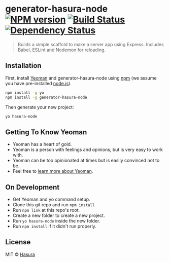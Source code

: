 # generator-hasura-node [![NPM version][npm-image]][npm-url] [![Build Status][travis-image]][travis-url] [![Dependency Status][daviddm-image]][daviddm-url]

> Builds a simple scaffold to make a server app using Express. Includes Babel, ESLint and Nodemon for reloading.

## Installation

First, install [Yeoman](http://yeoman.io) and generator-hasura-node using [npm](https://www.npmjs.com/) (we assume you have pre-installed [node.js](https://nodejs.org/)).

```bash
npm install -g yo
npm install -g generator-hasura-node
```

Then generate your new project:

```bash
yo hasura-node
```

## Getting To Know Yeoman

- Yeoman has a heart of gold.
- Yeoman is a person with feelings and opinions, but is very easy to work with.
- Yeoman can be too opinionated at times but is easily convinced not to be.
- Feel free to [learn more about Yeoman](http://yeoman.io/).

## On Development

- Get Yeoman and yo command setup.
- Clone this git repo and run `npm install`
- Run `npm link` at this repo's root.
- Create a new folder to create a new project.
- Run `yo hasura-node` inside the new folder.
- Run `npm install` if it didn't run properly.

## License

MIT © [Hasura](http://hasura.io/)

[npm-image]: https://badge.fury.io/js/generator-hasura-node.svg
[npm-url]: https://npmjs.org/package/generator-hasura-node
[travis-image]: https://travis-ci.org/hasura/generator-hasura-node.svg?branch=master
[travis-url]: https://travis-ci.org/hasura/generator-hasura-node
[daviddm-image]: https://david-dm.org/hasura/generator-hasura-node.svg?theme=shields.io
[daviddm-url]: https://david-dm.org/hasura/generator-hasura-node
